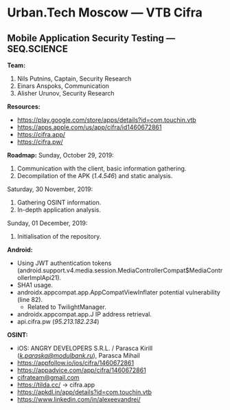# Urban.Tech Moscow — VTB Cifra
## Mobile Application Security Testing — SEQ.SCIENCE

**Team:**
1. Nils Putnins, Captain, Security Research
2. Einars Anspoks, Communication
3. Alisher Urunov, Security Research

**Resources:**
- https://play.google.com/store/apps/details?id=com.touchin.vtb
- https://apps.apple.com/us/app/cifra/id1460672861
- https://cifra.app/
- https://cifra.pw/

**Roadmap:**
Sunday, October 29, 2019:
1. Communication with the client, basic information gathering.
2. Decompilation of the APK (*1.4.546*) and static analysis.

Saturday, 30 November, 2019:
1. Gathering OSINT information.
2. In-depth application analysis.

Sunday, 01 December, 2019:
1. Initialisation of the repository.

**Android:**
- Using JWT authentication tokens (android.support.v4.media.session.MediaControllerCompat$MediaControllerImplApi21).
- SHA1 usage.
- androidx.appcompat.app.AppCompatViewInflater potential vulnerability (line 82).
  - Related to TwilightManager.
- androidx.appcompat.app.J IP address retrieval.
- api.cifra.pw (*95.213.182.234*)

**OSINT:**
- iOS: ANGRY DEVELOPERS S.R.L. / Parasca Kirill (*k.paraska@modulbank.ru*), Parasca Mihail
- https://appfollow.io/ios/cifra/1460672861
- https://appadvice.com/app/cifra/1460672861
- cifrateam@gmail.com
- https://tilda.cc/ -> cifra.app
- https://apkdl.in/app/details?id=com.touchin.vtb
- https://www.linkedin.com/in/alexeevandrei/
